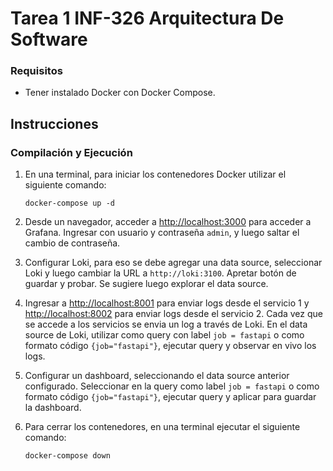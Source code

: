 # Tarea 1 INF-326 Arquitectura De Software

### Requisitos

* Tener instalado Docker con Docker Compose.

## Instrucciones

### Compilación y Ejecución

1. En una terminal, para iniciar los contenedores Docker utilizar el siguiente comando:

    ```
    docker-compose up -d
    ```

2. Desde un navegador, acceder a [http://localhost:3000](http://localhost:3000) para acceder a Grafana. Ingresar con usuario y contraseña `admin`, y luego saltar el cambio de contraseña.

3. Configurar Loki, para eso se debe agregar una data source, seleccionar Loki y luego cambiar la URL a `http://loki:3100`. Apretar botón de guardar y probar. Se sugiere luego explorar el data source. 

4. Ingresar a [http://localhost:8001](http://localhost:8001) para enviar logs desde el servicio 1 y [http://localhost:8002](http://localhost:8002) para enviar logs desde el servicio 2. Cada vez que se accede a los servicios se envia un log a través de Loki. En el data source de Loki, utilizar como query con label `job = fastapi` o como formato código `{job="fastapi"}`, ejecutar query y observar en vivo los logs.

5. Configurar un dashboard, seleccionando el data source anterior configurado. Seleccionar en la query como label `job = fastapi` o como formato código `{job="fastapi"}`, ejecutar query y aplicar para guardar la dashboard.


6. Para cerrar los contenedores, en una terminal ejecutar el siguiente comando:

    ```
    docker-compose down
    ```